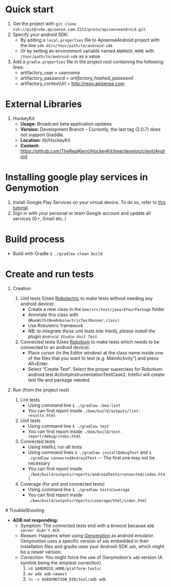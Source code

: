 # Quick start

1. Get the project with ```git clone ssh://git@code.apisense.com:2222/proto/apisenseandroid.git```.
2. Specify your android SDK: 
    * By adding a ```local.properties``` file to ApisenseAndroid project with the line ```sdk.dir=/Your/path/to/android-sdk```
    * Or by setting an environment variable named ```ANDROID_HOME``` with ```/Your/path/to/android-sdk``` as a value
3. Add a ```gradle.properties``` file in the project root containing the following lines:
    * artifactory_user = *username*
    * artifactory_password = *artifactory_hashed_password*
    * artifactory_contextUrl = http://repo.apisense.com

# External Libraries
1. HockeyKit
    * **Usage:** Broadcast beta application updates
    * **Version:** Development Branch - Currently, the last tag (2.0.7) does not support Graddle.
    * **Location:** lib/HockeyKit
    * **Content:** https://github.com/TheRealKerni/HockeyKit/tree/develop/client/Android

# Installing google play services in Genymotion
1. Install Google Play Services on your virtual device. To do so, refer to [this tutorial](http://stackoverflow.com/a/20137324/3472838).
2. Sign in with your personal or team Google account and update all services (G+, Gmail etc..)

# Build process

* Build with Gradle ```$ ./gradlew clean build```

# Create and run tests

1. Creation
    1. Unit tests (Uses [Robolectric](http://robolectric.org/) to make tests without needing any android device):
        * Create a new class in the ```bee/src/test/java/$YourPackage``` folder
        * Annotate this class with ```@RunWith(BeeRobolectricTestRunner.class)```
        * Use Roboletric framework
        * _NB: to integrate these unit tests into Intellij, please install the plugin ```Android Studio Unit Test```._
    2. Connected tests (Uses [Robotium](https://code.google.com/p/robotium/) to make tests which needs to be connected to an android device):
        * Place cursor (in the Editor window) at the class name inside one of the files that you want to test (e.g. MainActivity”) and press Alt+Enter.
        * Select “Create Test”. Select the proper superclass for Robotium: android.test.ActivityInstrumentationTestCase2. IntelliJ will create test file and package needed.

2. Run (from the project root)
    1. Lint tests
        * Using command line ```$ ./gradlew :bee:lint```
        * You can find report inside ```./bee/build/outputs/lint-results.html```
    2. Unit tests
        * Using command line ```$ ./gradlew test```
        * You can find report inside ```./bee/build/test-report/debug/index.html```
    3. Connected tests
        * Using IntelliJ, run all tests
        * Using command lines ```$ ./gradlew installDebugTest``` and ```$ ./gradlew connectedAndroidTest``` -- The first one may not be necessary
        * You can find report inside ```./bee/build/outputs/reports/androidTests/connected/index.html```
    4. Coverage (for unit and connected tests)
        * Using command line ```$ ./gradlew testsCoverage```
        * You can find report inside ```./bee/build/outputs/reports/coverage/html/index.html```

# TroubleShooting
- __ADB not responding:__
    - *Symptom:*  The connected tests end with a timeout because ```ADB server didn't ACK```
    - *Reason:* Happens when using [Genymotion](http://www.genymotion.com/) as android emulator.
    Genymotion uses a specific version of ```adb``` embedded in their installation files and gradle uses your Android-SDK ```adb```, which might be a newer version.
    - *Correction:* You might force the use of Genymotion's ```adb``` version (A symlink being the simplest correction)
        1. ```cd $ANDROID_HOME/platform-tools/```
        2. ```mv adb adb-newest```
        3. ```ln -s $GENYMOTION_DIR/tool/adb adb```
